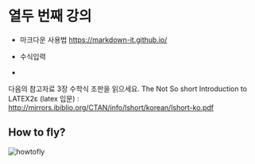 # 열두 번째 강의 


* 마크다운 사용법 
https://markdown-it.github.io/

* 수식입력
* 
다음의 참고자료 3장 수학식 조판을 읽으세요.
The Not So short Introduction to LATEX2ε (latex 입문) :
http://mirrors.ibiblio.org/CTAN/info/lshort/korean/lshort-ko.pdf

## How to fly?

![howtofly](https://imgs.xkcd.com/comics/python.png)
